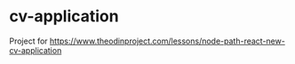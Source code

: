 # cv-application
Project for https://www.theodinproject.com/lessons/node-path-react-new-cv-application
